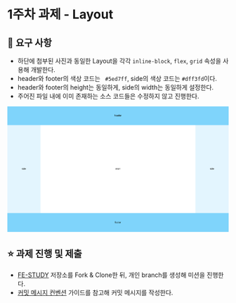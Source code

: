 # 1주차 과제 - Layout

## 🚀 요구 사항

- 하단에 첨부된 사진과 동일한 Layout을 각각 `inline-block`, `flex`, `grid` 속성을 사용해 개발한다.
- header와 footer의 색상 코드는 ` #5ed7ff`, side의 색상 코드는 `#dff3fd`이다.
- header와 footer의 height는 동일하게, side의 width는 동일하게 설정한다.
- 주어진 파일 내에 이미 존재하는 소스 코드들은 수정하지 않고 진행한다.

![Layout Image](./image/image.png)

## ⭐️ 과제 진행 및 제출

- [FE-STUDY](https://github.com/FX-STUDY/FE-STUDY) 저장소를 Fork & Clone한 뒤, 개인 branch를 생성해 미션을 진행한다.
- [커밋 메시지 컨벤션](https://gist.github.com/stephenparish/9941e89d80e2bc58a153) 가이드를 참고해 커밋 메시지를 작성한다.
